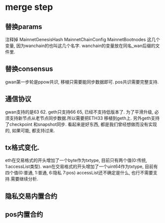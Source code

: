 # merge step

## 替换params
注释掉 
MainnetGenesisHash
MainnetChainConfig
MainnetBootnodes
这几个变量, 因为wanchain的也叫这几个名字.
wanchain的变量放在同名_wan后缀的文件里.


## 替换consensus
gwan第一步轮是ppow共识, 移植只需要能同步数据即可.
pos共识需要完整支持.


## 通信协议
gwan支持的是63 62.
geth只支持66 65, 已经不支持低版本了.
为了平滑升级, 必须支持新节点从老节点同步数据.所以需要把ETH33 移植到geth上.
另外geth支持了checkpoint 和snapshot同步. 看起来是好东西, 都是我们曾经想做而没有实现的, 如果可能, 都支持过来.

## tx格式变化.
eth在交易格式的开头增加了一个byte作为txtype, 目前只有两个值(0:传统, 1:accessList类型).
wan在交易格式的开头增加了一个uint64作为txtype, 目前有四个值(0:普通, 1:普通, 6:隐私 7:pos)
accessList还不确定是什么, 也行不需要支持.需要继续分析.

## 隐私交易内置合约

## pos内置合约

  